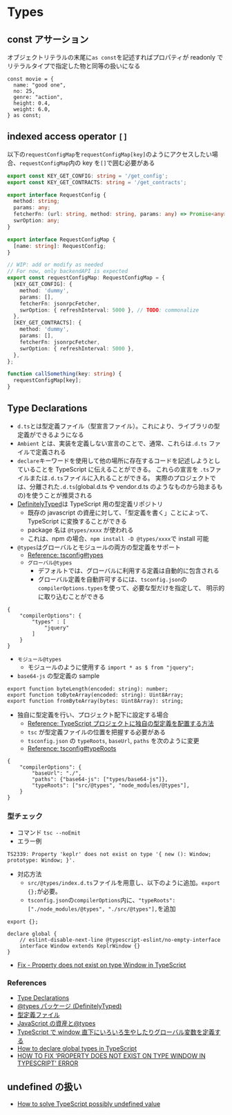 # Types

## const アサーション

オブジェクトリテラルの末尾に`as const`を記述すればプロパティが readonly でリテラルタイプで指定した物と同等の扱いになる

```
const movie = {
  name: "good one",
  no: 25,
  genre: "action",
  height: 0.4,
  weight: 6.0,
} as const;
```

## indexed access operator `[]`

以下の`requestConfigMap`を`requestConfigMap[key]`のようにアクセスしたい場合、`requestConfigMap`内の key を`[]`で囲む必要がある

```ts
export const KEY_GET_CONFIG: string = '/get_config';
export const KEY_GET_CONTRACTS: string = '/get_contracts';

export interface RequestConfig {
  method: string;
  params: any;
  fetcherFn: (url: string, method: string, params: any) => Promise<any>;
  swrOption: any;
}

export interface RequestConfigMap {
  [name: string]: RequestConfig;
}

// WIP: add or modify as needed
// For now, only backendAPI is expected
export const requestConfigMap: RequestConfigMap = {
  [KEY_GET_CONFIG]: {
    method: 'dummy',
    params: [],
    fetcherFn: jsonrpcFetcher,
    swrOption: { refreshInterval: 5000 }, // TODO: commonalize
  },
  [KEY_GET_CONTRACTS]: {
    method: 'dummy',
    params: [],
    fetcherFn: jsonrpcFetcher,
    swrOption: { refreshInterval: 5000 },
  },
};

function callSomething(key: string) {
  requestConfigMap[key];
}
```

## Type Declarations

- `d.ts`とは型定義ファイル（型宣言ファイル）。これにより、ライブラリの型定義ができるようになる
- `Ambient` とは、実装を定義しない宣言のことで、通常、これらは`.d.ts` ファイルで定義される
- `declare`キーワードを使用して他の場所に存在するコードを記述しようとしていることを TypeScript に伝えることができる。
  これらの宣言を `.ts`ファイルまたは`.d.ts`ファイルに入れることができる。
  実際のプロジェクトでは、分離された`.d.ts`(global.d.ts や vendor.d.ts のようなものから始まるもの)を使うことが推奨される
- [DefinitelyTyped](https://github.com/DefinitelyTyped/DefinitelyTyped)は TypeScript 用の型定義リポジトリ
  - 既存の javascript の資産に対して、「型定義を書く」ことによって、 TypeScript に変換することができる
  - package 名は `@types/xxxx` が使われる
  - これは、npm の場合、`npm install -D @types/xxxx`で install 可能
- `@types`はグローバルとモジュールの両方の型定義をサポート
  - [Reference: tsconfig#types](https://www.typescriptlang.org/tsconfig#types)
  - `グローバル@types`
    - デフォルトでは、グローバルに利用する定義は自動的に包含される
    - グローバル定義を自動許可するには、`tsconfig.json`の`compilerOptions.types`を使って、必要な型だけを指定して、
      明示的に取り込むことができる

```
{
    "compilerOptions": {
        "types" : [
            "jquery"
        ]
    }
}
```

- `モジュール@types`
  - モジュールのように使用する `import * as $ from "jquery";`
- `base64-js` の型定義の sample

```
export function byteLength(encoded: string): number;
export function toByteArray(encoded: string): Uint8Array;
export function fromByteArray(bytes: Uint8Array): string;
```

- 独自に型定義を行い、プロジェクト配下に設定する場合
  - [Reference: TypeScript プロジェクトに独自の型定義を配置する方法](https://qiita.com/mtgto/items/e30d1529ca298e49557e)
  - `tsc` が型定義ファイルの位置を把握する必要がある
  - `tsconfig.json` の `typeRoots`, `baseUrl`, `paths` を次のように変更
  - [Reference: tsconfig#typeRoots](https://www.typescriptlang.org/tsconfig#typeRoots)

```
{
    "compilerOptions": {
        "baseUrl": "./",
        "paths": {"base64-js": ["types/base64-js"]},
        "typeRoots": ["src/@types", "node_modules/@types"],
    }
}
```

### 型チェック

- コマンド `tsc --noEmit`
- エラー例

```
TS2339: Property 'keplr' does not exist on type '{ new (): Window; prototype: Window; }'.
```

- 対応方法
  - `src/@types/index.d.ts`ファイルを用意し、以下のように追加。`export {};`が必要。
  - `tsconfig.json`の`compilerOptions`内に、`"typeRoots": ["./node_modules/@types", "./src/@types"],`を追加

```
export {};

declare global {
	// eslint-disable-next-line @typescript-eslint/no-empty-interface
	interface Window extends KeplrWindow {}
}
```

- [Fix - Property does not exist on type Window in TypeScript](https://bobbyhadz.com/blog/typescript-property-does-not-exist-on-type-window)

### References

- [Type Declarations](https://www.typescriptlang.org/docs/handbook/2/type-declarations.html)
- [@types パッケージ (DefinitelyTyped)](https://typescript-jp.gitbook.io/deep-dive/type-system/types)
- [型定義ファイル](https://typescript-jp.gitbook.io/deep-dive/type-system/intro/d.ts)
- [JavaScript の資産と@types](http://typescript.ninja/typescript-in-definitelyland/at-types.html)
- [TypeScript で window 直下にいろいろ生やしたりグローバル変数を定義する](https://dev.classmethod.jp/articles/typings-of-window-object/)
- [How to declare global types in TypeScript](https://bobbyhadz.com/blog/typescript-make-types-global)
- [HOW TO FIX 'PROPERTY DOES NOT EXIST ON TYPE WINDOW IN TYPESCRIPT' ERROR](https://robkendal.co.uk/blog/how-to-fix-property-does-not-exist-on-window-type-in-typescript)

## undefined の扱い

- [How to solve TypeScript possibly undefined value](https://linguinecode.com/post/how-to-solve-typescript-possibly-undefined-value)
